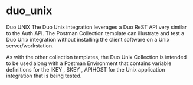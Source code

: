 # duo_unix
Duo UNIX
The Duo Unix integration leverages a Duo ReST API very similar to the Auth API. The Postman Collection template can illustrate and test a Duo Unix integration without installing the client software on a Unix server/workstation.

As with the other collection templates, the Duo Unix Collection is intended to be used along with a Postman Environment that contains variable definitions for the IKEY , SKEY , APIHOST  for the Unix application integration that is being tested.

